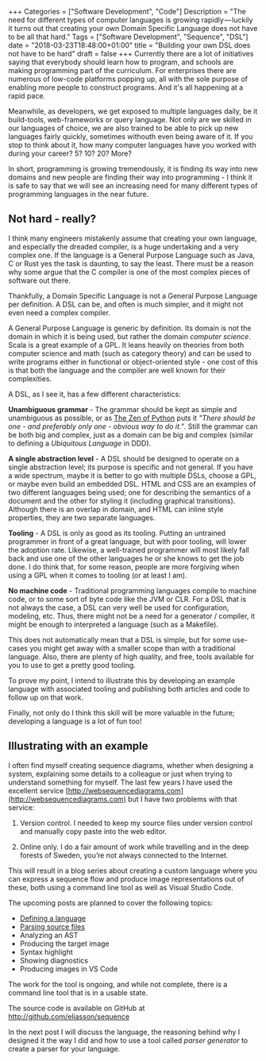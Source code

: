 +++
Categories = ["Software Development", "Code"]
Description = "The need for different types of computer languages is growing rapidly — luckily it turns out that creating your own Domain Specific Language does not have to be all that hard."
Tags = ["Software Development", "Sequence", "DSL"]
date = "2018-03-23T18:48:00+01:00"
title = "Building your own DSL does not have to be hard"
draft = false
+++
Currently there are a lot of initiatives saying that everybody should learn how to program, and schools are making programming part of the curriculum. For enterprises there are numerous of low-code platforms popping up, all with the sole purpose of enabling more people to construct programs. And it's all happening at a rapid pace.

Meanwhile, as developers, we get exposed to multiple languages daily, be it build-tools, web-frameworks or query language. Not only are we skilled in our languages of choice, we are also trained to be able to pick up new languages fairly quickly, sometimes withouth even being aware of it. If you stop to think about it, how many computer languages have you worked with during your career? 5? 10? 20? More?

In short, programming is growing tremendously, it is finding its way into new domains and new people are finding their way into programming - I think it is safe to say that we will see an increasing need for many different types of programming languages in the near future.


## Not hard - really?

I think many engineers mistakenly assume that creating your own language, and especially the dreaded compiler, is a huge undertaking and a very complex one. If the language is a General Purpose Language such as Java, C or Rust yes the task is daunting, to say the least. There must be a reason why some argue that the C compiler is one of the most complex pieces of software out there.

Thankfully, a Domain Specific Language is not a General Purpose Language per definition. A DSL can be, and often is much simpler, and it might not even need a complex compiler.

A General Purpose Language is generic by definition. Its domain is not the domain in which it is being used, but rather the domain _computer science_. Scala is a great example of a GPL. It leans heavily on theories from both computer science and math (such as category theory) and can be used to write programs either in functional or object-oriented style - one cost of this is that both the language and the compiler are well known for their complexities.

A DSL, as I see it, has a few different characteristics:

**Unambiguous grammar** - The grammar should be kept as simple and unambiguous as possible, or as [The Zen of Python](https://www.python.org/dev/peps/pep-0020/) puts it _"There should be one - and preferably only one - obvious way to do it."_. Still the grammar can be both big and complex, just as a domain can be big and complex (similar to defining a _Ubiquitous Language_ in DDD).

**A single abstraction level** - A DSL should be designed to operate on a single abstraction level; its purpose is specific and not general. If you have a wide spectrum, maybe it is better to go with multiple DSLs, choose a GPL, or maybe even build an embedded DSL. HTML and CSS are an examples of two different languages being used; one for describing the semantics of a document and the other for styling it (including graphical transitions). Although there is an overlap in domain, and HTML can inline style properties, they are two separate languages.

**Tooling** - A DSL is only as good as its tooling. Putting an untrained programmer in front of a great language, but with poor tooling, will lower the adoption rate. Likewise, a well-trained programmer will most likely fall back and use one of the other languages he or she knows to get the job done. I do think that, for some reason, people are more forgiving when using a GPL when it comes to tooling (or at least I am).

**No machine code** - Traditional programming languages compile to machine code, or to some sort of byte code like the JVM or CLR. For a DSL that is not always the case, a DSL can very well be used for configuration, modeling, etc. Thus, there might not be a need for a generator / compiler, it might be enough to interpreted a language (such as a Makefile).

This does not automatically mean that a DSL is simple, but for some use-cases you might get away with a smaller scope than with a traditional language. Also, there are plenty of high quality, and free, tools available for you to use to get a pretty good tooling.

To prove my point, I intend to illustrate this by developing an example language with associated tooling and publishing both articles and code to follow up on that work.

Finally, not only do I think this skill will be more valuable in the future; developing a language is a lot of fun too!


## Illustrating with an example

I often find myself creating sequence diagrams, whether when designing a system, explaining some details to a colleague or just when trying to understand something for myself. The last few years I have used the excellent service [http://websequencediagrams.com](http://websequencediagrams.com) but I have two problems with that service:

1) Version control. I needed to keep my source files under version control and manually copy paste into the web editor.

2) Online only. I do a fair amount of work while travelling and in the deep forests of Sweden, you’re not always connected to the Internet.

This will result in a blog series about creating a custom language where you can express a sequence flow and produce image representations out of these, both using a command line tool as well as Visual Studio Code.

The upcoming posts are planned to cover the following topics:

* [Defining a language](/article/defining-the-sequence-language/)
* [Parsing source files](/article/building-a-parser-for-sequence/)
* Analyzing an AST
* Producing the target image
* Syntax highlight
* Showing diagnostics
* Producing images in VS Code

The work for the tool is ongoing, and while not complete, there is a command line tool that is in a usable state.

The source code is available on GitHub at http://github.com/eliasson/sequence

In the next post I will discuss the language, the reasoning behind why I designed it the way I did and how to use a tool called _parser generator_ to create a parser for your language.